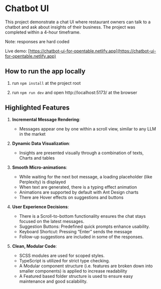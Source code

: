 # Chatbot UI

This project demonstrate a chat UI where restaurant owners can talk to a chatbot and ask about insights of their business.
The project was completed within a 4-hour timeframe.

Note: responses are hard coded

Live demo: [https://chatbot-ui-for-opentable.netlify.app](https://chatbot-ui-for-opentable.netlify.app)

## How to run the app locally

1. run `npm install` at the project root

2. run `npm run dev` and open http://localhost:5173/ at the browser

## Highlighted Features

1. **Incremental Message Rendering**:

   - Messages appear one by one within a scroll view, similar to any LLM in the market

2. **Dynamic Data Visualization**:

   - Insights are presented visually through a combination of texts, Charts and tables

3. **Smooth Micro-animations**:

   - While waiting for the next bot message, a loading placeholder (like Perplexity) is displayed
   - When text are generated, there is a typing effect animation
   - Animations are supported by default with Ant Design charts
   - There are Hover effects on suggestions and buttons

4. **User Experience Decisions**:

   - There is a Scroll-to-bottom functionality ensures the chat stays focused on the latest messages.
   - Suggestion Buttons: Predefined quick prompts enhance usability.
   - Keyboard Shortcut: Pressing “Enter” sends the message
   - Follow-up suggestions are included in some of the responses.

5. **Clean, Modular Code**:
   - SCSS modules are used for scoped styles.
   - TypeScript is utilized for strict type checking.
   - A Modular component structure (i.e. features are broken down into smaller components) is applied to increase readability
   - A Featured based folder structure is used to ensure easy maintenance and good scalability.
